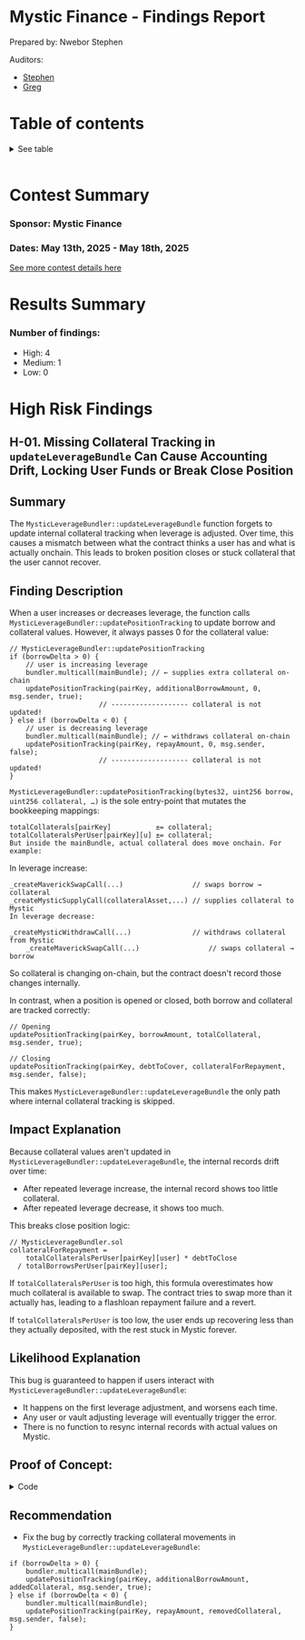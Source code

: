 # Mystic Finance - Findings Report

Prepared by: Nwebor Stephen

Auditors:

- [Stephen](https://github.com/Derastephh)
- [Greg](https://x.com/0xitsgreg)

# Table of contents
<details>

<summary>See table</summary>

- ## [Contest Summary](#contest-summary)
- ## [Results Summary](#results-summary)
- ## High Risk Findings
    - ### [H-01. Missing Collateral Tracking in `updateLeverageBundle` Can Cause Accounting Drift, Locking User Funds or Break Close Position](#H-01)

</details>
</br>

# <a id='contest-summary'></a>Contest Summary

### Sponsor: Mystic Finance

### Dates: May 13th, 2025 - May 18th, 2025

[See more contest details here](https://cantina.xyz/code/c160af78-28f8-47f7-9926-889b3864c6d8/findings?created_by=greg,derastephh&status=duplicate,disputed,rejected,confirmed,acknowledged,fixed)

# <a id='results-summary'></a>Results Summary

### Number of findings:
- High: 4
- Medium: 1
- Low: 0


# High Risk Findings

## <a id='H-01'></a>H-01. Missing Collateral Tracking in `updateLeverageBundle` Can Cause Accounting Drift, Locking User Funds or Break Close Position

## Summary
The `MysticLeverageBundler::updateLeverageBundle` function forgets to update internal collateral tracking when leverage is adjusted. Over time, this causes a mismatch between what the contract thinks a user has and what is actually onchain. This leads to broken position closes or stuck collateral that the user cannot recover.

## Finding Description
When a user increases or decreases leverage, the function calls `MysticLeverageBundler::updatePositionTracking` to update borrow and collateral values. However, it always passes 0 for the collateral value:
```solidity
// MysticLeverageBundler::updatePositionTracking
if (borrowDelta > 0) {
    // user is increasing leverage
    bundler.multicall(mainBundle); // ← supplies extra collateral on-chain
    updatePositionTracking(pairKey, additionalBorrowAmount, 0, msg.sender, true);
                      // ------------------- collateral is not updated!
} else if (borrowDelta < 0) {
    // user is decreasing leverage
    bundler.multicall(mainBundle); // ← withdraws collateral on-chain
    updatePositionTracking(pairKey, repayAmount, 0, msg.sender, false);
                      // ------------------- collateral is not updated!
}
```

`MysticLeverageBundler::updatePositionTracking(bytes32, uint256 borrow, uint256 collateral, …)` is the sole entry-point that mutates the bookkeeping mappings:
```solidity
totalCollaterals[pairKey]           ±= collateral;
totalCollateralsPerUser[pairKey][u] ±= collateral;
But inside the mainBundle, actual collateral does move onchain. For example:
```

In leverage increase:
```solidity
_createMaverickSwapCall(...)                 // swaps borrow → collateral
_createMysticSupplyCall(collateralAsset,...) // supplies collateral to Mystic
In leverage decrease:

_createMysticWithdrawCall(...)               // withdraws collateral from Mystic
    _createMaverickSwapCall(...)                 // swaps collateral → borrow
```

So collateral is changing on-chain, but the contract doesn't record those changes internally.

In contrast, when a position is opened or closed, both borrow and collateral are tracked correctly:
```solidity
// Opening
updatePositionTracking(pairKey, borrowAmount, totalCollateral, msg.sender, true);

// Closing
updatePositionTracking(pairKey, debtToCover, collateralForRepayment, msg.sender, false);
```

This makes `MysticLeverageBundler::updateLeverageBundle` the only path where internal collateral tracking is skipped.

## Impact Explanation

Because collateral values aren't updated in `MysticLeverageBundler::updateLeverageBundle`, the internal records drift over time:

- After repeated leverage increase, the internal record shows too little collateral.
- After repeated leverage decrease, it shows too much.

This breaks close position logic:
```solidity
// MysticLeverageBundler.sol
collateralForRepayment = 
    totalCollateralsPerUser[pairKey][user] * debtToClose 
  / totalBorrowsPerUser[pairKey][user];
```

If `totalCollateralsPerUser` is too high, this formula overestimates how much collateral is available to swap. The contract tries to swap more than it actually has, leading to a flashloan repayment failure and a revert.

If `totalCollateralsPerUser` is too low, the user ends up recovering less than they actually deposited, with the rest stuck in Mystic forever.

## Likelihood Explanation
This bug is guaranteed to happen if users interact with `MysticLeverageBundler::updateLeverageBundle`:

- It happens on the first leverage adjustment, and worsens each time.
- Any user or vault adjusting leverage will eventually trigger the error.
- There is no function to resync internal records with actual values on Mystic.

## Proof of Concept:

<details>
<summary>Code</summary>
Paste the following test code in bundler3/test/AaveLeverageBundlerTest.sol file and run the test with `forge test --fork-url https://rpc.plume.org --mt testDecreaseLeverage -vv` and `forge test --fork-url https://rpc.plume.org --mt testIncreaseLeverage -vv`.

```solidity
function testDecreaseLeverage() public {
        // Get initial position data
        PositionData memory before = getPositionData(USER, address(borrowToken), address(collateralToken));
        uint256 initialUserBalance = collateralToken.balanceOf(USER);
        
        // Execute the open leverage function
        vm.startPrank(USER);
        Call[] memory bundleCalls = leverageBundler.createOpenLeverageBundle(
            address(borrowToken),
            address(collateralToken),
            address(collateralToken),
            INITIAL_COLLATERAL,
            LEVERAGE_2X,
            DEFAULT_SLIPPAGE
        );
        
        // Get position data afterVal operation
        PositionData memory afterVal = getPositionData(USER, address(borrowToken), address(collateralToken));

        // Call updateLeverageBundle() with decreasing leverages repeatedly
        Call[] memory bundless = leverageBundler.updateLeverageBundle(
            address(borrowToken),
            address(collateralToken),
            LEVERAGE_1_5X,
            DEFAULT_SLIPPAGE
        );

        Call[] memory bundlesss = leverageBundler.updateLeverageBundle(
            address(borrowToken),
            address(collateralToken),
            20000,
            DEFAULT_SLIPPAGE
        );

        Call[] memory bundlessss = leverageBundler.updateLeverageBundle(
            address(borrowToken),
            address(collateralToken),
            15000,
            DEFAULT_SLIPPAGE
        );

        Call[] memory bundl = leverageBundler.updateLeverageBundle(
            address(borrowToken),
            address(collateralToken),
            10001,
            DEFAULT_SLIPPAGE
        );

        // Attempt to close fails
        vm.expectRevert();
        Call[] memory bundles = leverageBundler.createCloseLeverageBundle(
            address(borrowToken),
            address(collateralToken),
            type(uint256).max
        );
        vm.stopPrank();
}

function testIncreaseLeverage() public {
        PositionData memory before = getPositionData(USER, address(borrowToken), address(collateralToken));
        uint256 initialUserCollateralBalance = collateralToken.balanceOf(USER);
        uint256 initialUserBorrowBalance = borrowToken.balanceOf(USER);
        console.log("initialUserCollateralBalance: ", initialUserCollateralBalance);
        console.log("initialUserBorrowBalance: ", initialUserBorrowBalance);
        
        // Execute the open leverage function
        vm.startPrank(USER);
        Call[] memory bundleCalls = leverageBundler.createOpenLeverageBundle(
            address(borrowToken),
            address(collateralToken),
            address(collateralToken),
            INITIAL_COLLATERAL,
            LEVERAGE_2X,
            DEFAULT_SLIPPAGE
        );
        
        // Get position data afterVal operation
        PositionData memory afterVal = getPositionData(USER, address(borrowToken), address(collateralToken));

        // Call updateLeverageBundle() with increasing leverages repeatedly
        Call[] memory bundless = leverageBundler.updateLeverageBundle(
            address(borrowToken),
            address(collateralToken),
            40000,
            DEFAULT_SLIPPAGE
        );

        Call[] memory bundlesss = leverageBundler.updateLeverageBundle(
            address(borrowToken),
            address(collateralToken),
            50000,
            DEFAULT_SLIPPAGE
        );

        Call[] memory bundlessss = leverageBundler.updateLeverageBundle(
            address(borrowToken),
            address(collateralToken),
            60000,
            DEFAULT_SLIPPAGE
        );

        Call[] memory bundl = leverageBundler.updateLeverageBundle(
            address(borrowToken),
            address(collateralToken),
            70000,
            DEFAULT_SLIPPAGE
        );

        Call[] memory bund = leverageBundler.updateLeverageBundle(
            address(borrowToken),
            address(collateralToken),
            150000,
            DEFAULT_SLIPPAGE
        );

        Call[] memory bundles = leverageBundler.createCloseLeverageBundle(
            address(borrowToken),
            address(collateralToken),
            type(uint256).max
        );

        uint256 currentUserCollateralBalance = collateralToken.balanceOf(USER);
        uint256 currentUserBorrowBalance = borrowToken.balanceOf(USER);
        console.log("currentUserCollateralBalance: ", currentUserCollateralBalance);
        console.log("currentUserBorrowBalance: ", currentUserBorrowBalance);
        vm.stopPrank();
    }
```
</details>

## Recommendation

- Fix the bug by correctly tracking collateral movements in `MysticLeverageBundler::updateLeverageBundle`:
```solidity
if (borrowDelta > 0) {
    bundler.multicall(mainBundle);
    updatePositionTracking(pairKey, additionalBorrowAmount, addedCollateral, msg.sender, true);
} else if (borrowDelta < 0) {
    bundler.multicall(mainBundle);
    updatePositionTracking(pairKey, repayAmount, removedCollateral, msg.sender, false);
}
```